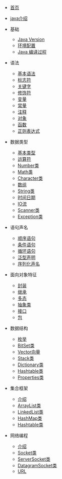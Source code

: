 * [首页](/README)

* [java介绍](/introduce)

* 基础 
    * [Java Version](/basic/java-version)
    * [环境配置](/basic/environment)
    * [Java 编译过程](/basic/compile)
    
* 语法
    * [基本语法](/grammer/basicgrammer)  
    * [标志符](/grammer/identifier)
    * [关键字](/grammer/keyword)
    * [修饰符](/grammer/modifier)
    * [变量](/grammer/variable)
    * [常量](/grammer/constants)
    * [注释](/grammer/annotation)
    * [对象](/grammer/objdeclare)
    * [函数](/grammer/function)
    * [正则表达式](/grammer/regex)
    
* 数据类型
    * [基本类型](/datatype/basictype)
    * [运算符](/datatype/operator)
    * [Number类](/datatype/number)
    * [Math类](/datatype/math)
    * [Character类](/datatype/character)
    * [数组](/datatype/array)
    * [String类](/datatype/string)
    * [时间日期](/datatype/timedate)
    * [IO流](/datatype/io)
    * [Scanner类](/datatype/scanner)
    * [Exception类](/datatype/exception)

* 语句声名
    * [顺序语句](/statement/order)
    * [条件语句](/statement/condition)
    * [循环语句](/statement/circulation)
    * [泛型声明](/statement/generic)
    * [序列化声名](/statement/serialize)
    
* 面向对象特征
    * [封装](/objectoriented/encapsulation)
    * [继承](/objectoriented/extend)
    * [多态](/objectoriented/ploymorphism)
    * [抽象类](/objectoriented/abstractclass)
    * [接口](/objectoriented/interface)
    * [包](/objectoriented/package)
    
* 数据结构
    * [枚举](/datastructure/enumeration)
    * [BitSet类](/datastructure/bitset)
    * [Vector向量](/datastructure/vector)
    * [Stack类](/datastructure/stack)
    * [Dictionary类](/datastructure/dictionary)
    * [Hashtable类](/datastructure/hashtable)
    * [Properties类](/datastructure/properties)
    
* 集合框架
    * [介绍](/collections/introduce)
    * [ArrayList类](/collections/arraylist)
    * [LinkedList类](/collections/linkedlist)
    * [HashMap类](/collections/hashmap)
    * [Hashtable类](/collections/hashtable)

* 网络编程
    * [介绍](/internetprogram/introduce)
    * [Socket类](/internetprogram/socket)
    * [ServerSocket类](/internetprogram/serversocket)
    * [DatagramSocket类](/internetprogram/datagramsocket)
    * [URL](/internetprogram/url)